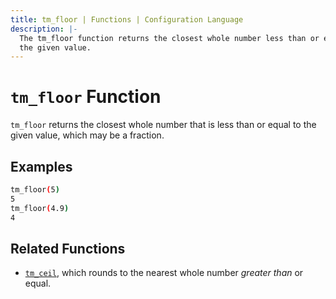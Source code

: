 ```yaml
---
title: tm_floor | Functions | Configuration Language
description: |-
  The tm_floor function returns the closest whole number less than or equal to
  the given value.
---
```


# `tm_floor` Function

`tm_floor` returns the closest whole number that is less than or equal to the
given value, which may be a fraction.

## Examples

```sh
tm_floor(5)
5
tm_floor(4.9)
4
```

## Related Functions

* [`tm_ceil`](./tm_ceil.md), which rounds to the nearest whole number _greater than_
  or equal.
